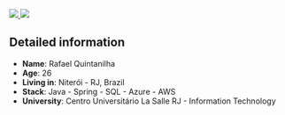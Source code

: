 <div>
    <a target='_blank' href="https://www.linkedin.com/in/rafael-quintanilha-333b33152/">
        <img src="https://img.shields.io/badge/LinkedIn-0077B5?style=for-the-badge&logo=linkedin&logoColor=white">
    </a>
     <a target='_blank' href="https://twitter.com/rafael_cmr">
        <img src="https://img.shields.io/badge/Twitter-1DA1F2?style=for-the-badge&logo=twitter&logoColor=white">
    </a>
</div>


## Detailed information

* **Name**: Rafael Quintanilha
* **Age**: 26
* **Living in**: Niterói - RJ, Brazil
* **Stack**: Java - Spring - SQL - Azure - AWS
* **University**: Centro Universitário La Salle RJ - Information Technology
